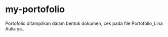 # my-portofolio
Portofolio ditampilkan dalam bentuk dokumen, cek pada file Portofolio_Lina Aulia ya..
